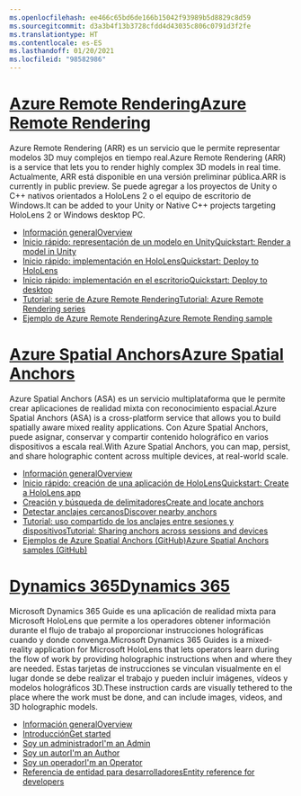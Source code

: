 ```yaml
---
ms.openlocfilehash: ee466c65bd6de166b15042f93989b5d8829c8d59
ms.sourcegitcommit: d3a3b4f13b3728cfdd4d43035c806c0791d3f2fe
ms.translationtype: HT
ms.contentlocale: es-ES
ms.lasthandoff: 01/20/2021
ms.locfileid: "98582986"
---
```

# <a name="azure-remote-rendering"></a>[<span data-ttu-id="eea27-101">Azure Remote Rendering</span><span class="sxs-lookup"><span data-stu-id="eea27-101">Azure Remote Rendering</span></span>](#tab/arr)

<span data-ttu-id="eea27-102">Azure Remote Rendering (ARR) es un servicio que le permite representar modelos 3D muy complejos en tiempo real.</span><span class="sxs-lookup"><span data-stu-id="eea27-102">Azure Remote Rendering (ARR) is a service that lets you to render highly complex 3D models in real time.</span></span> <span data-ttu-id="eea27-103">Actualmente, ARR está disponible en una versión preliminar pública.</span><span class="sxs-lookup"><span data-stu-id="eea27-103">ARR is currently in public preview.</span></span> <span data-ttu-id="eea27-104">Se puede agregar a los proyectos de Unity o C++ nativos orientados a HoloLens 2 o el equipo de escritorio de Windows.</span><span class="sxs-lookup"><span data-stu-id="eea27-104">It can be added to your Unity or Native C++ projects targeting HoloLens 2 or Windows desktop PC.</span></span>

* [<span data-ttu-id="eea27-105">Información general</span><span class="sxs-lookup"><span data-stu-id="eea27-105">Overview</span></span>](/azure/remote-rendering/overview/about) 
* [<span data-ttu-id="eea27-106">Inicio rápido: representación de un modelo en Unity</span><span class="sxs-lookup"><span data-stu-id="eea27-106">Quickstart: Render a model in Unity</span></span>](/azure/remote-rendering/quickstarts/render-model) 
* [<span data-ttu-id="eea27-107">Inicio rápido: implementación en HoloLens</span><span class="sxs-lookup"><span data-stu-id="eea27-107">Quickstart: Deploy to HoloLens</span></span>](/azure/remote-rendering/quickstarts/deploy-to-hololens) 
* [<span data-ttu-id="eea27-108">Inicio rápido: implementación en el escritorio</span><span class="sxs-lookup"><span data-stu-id="eea27-108">Quickstart: Deploy to desktop</span></span>](/azure/remote-rendering/quickstarts/deploy-to-desktop) 
* [<span data-ttu-id="eea27-109">Tutorial: serie de Azure Remote Rendering</span><span class="sxs-lookup"><span data-stu-id="eea27-109">Tutorial: Azure Remote Rendering series</span></span>](/azure/remote-rendering/tutorials/unity/tutorial-landing) 
* [<span data-ttu-id="eea27-110">Ejemplo de Azure Remote Rendering</span><span class="sxs-lookup"><span data-stu-id="eea27-110">Azure Remote Rending sample</span></span>](/azure/remote-rendering/samples/showcase-app)

# <a name="azure-spatial-anchors"></a>[<span data-ttu-id="eea27-111">Azure Spatial Anchors</span><span class="sxs-lookup"><span data-stu-id="eea27-111">Azure Spatial Anchors</span></span>](#tab/asa)

<span data-ttu-id="eea27-112">Azure Spatial Anchors (ASA) es un servicio multiplataforma que le permite crear aplicaciones de realidad mixta con reconocimiento espacial.</span><span class="sxs-lookup"><span data-stu-id="eea27-112">Azure Spatial Anchors (ASA) is a cross-platform service that allows you to build spatially aware mixed reality applications.</span></span> <span data-ttu-id="eea27-113">Con Azure Spatial Anchors, puede asignar, conservar y compartir contenido holográfico en varios dispositivos a escala real.</span><span class="sxs-lookup"><span data-stu-id="eea27-113">With Azure Spatial Anchors, you can map, persist, and share holographic content across multiple devices, at real-world scale.</span></span>

* [<span data-ttu-id="eea27-114">Información general</span><span class="sxs-lookup"><span data-stu-id="eea27-114">Overview</span></span>](/azure/spatial-anchors/overview) 
* [<span data-ttu-id="eea27-115">Inicio rápido: creación de una aplicación de HoloLens</span><span class="sxs-lookup"><span data-stu-id="eea27-115">Quickstart: Create a HoloLens app</span></span>](/azure/spatial-anchors/quickstarts/get-started-unity-hololens) 
* [<span data-ttu-id="eea27-116">Creación y búsqueda de delimitadores</span><span class="sxs-lookup"><span data-stu-id="eea27-116">Create and locate anchors</span></span>](/azure/spatial-anchors/how-tos/create-locate-anchors-unity) 
* [<span data-ttu-id="eea27-117">Detectar anclajes cercanos</span><span class="sxs-lookup"><span data-stu-id="eea27-117">Discover nearby anchors</span></span>](/azure/spatial-anchors/how-tos/set-up-coarse-reloc-unity)
* [<span data-ttu-id="eea27-118">Tutorial: uso compartido de los anclajes entre sesiones y dispositivos</span><span class="sxs-lookup"><span data-stu-id="eea27-118">Tutorial: Sharing anchors across sessions and devices</span></span>](/azure/spatial-anchors/tutorials/tutorial-share-anchors-across-devices?tabs=VS%2cAndroid)  
* [<span data-ttu-id="eea27-119">Ejemplos de Azure Spatial Anchors (GitHub)</span><span class="sxs-lookup"><span data-stu-id="eea27-119">Azure Spatial Anchors samples (GitHub)</span></span>](https://github.com/Azure/azure-spatial-anchors-samples) 

# <a name="dynamics-365"></a>[<span data-ttu-id="eea27-120">Dynamics 365</span><span class="sxs-lookup"><span data-stu-id="eea27-120">Dynamics 365</span></span>](#tab/D365)

<span data-ttu-id="eea27-121">Microsoft Dynamics 365 Guide es una aplicación de realidad mixta para Microsoft HoloLens que permite a los operadores obtener información durante el flujo de trabajo al proporcionar instrucciones holográficas cuando y donde convenga.</span><span class="sxs-lookup"><span data-stu-id="eea27-121">Microsoft Dynamics 365 Guides is a mixed-reality application for Microsoft HoloLens that lets operators learn during the flow of work by providing holographic instructions when and where they are needed.</span></span> <span data-ttu-id="eea27-122">Estas tarjetas de instrucciones se vinculan visualmente en el lugar donde se debe realizar el trabajo y pueden incluir imágenes, vídeos y modelos holográficos 3D.</span><span class="sxs-lookup"><span data-stu-id="eea27-122">These instruction cards are visually tethered to the place where the work must be done, and can include images, videos, and 3D holographic models.</span></span>

* [<span data-ttu-id="eea27-123">Información general</span><span class="sxs-lookup"><span data-stu-id="eea27-123">Overview</span></span>](/dynamics365/mixed-reality/guides/) 
* [<span data-ttu-id="eea27-124">Introducción</span><span class="sxs-lookup"><span data-stu-id="eea27-124">Get started</span></span>](/dynamics365/mixed-reality/guides/get-started) 
* [<span data-ttu-id="eea27-125">Soy un administrador</span><span class="sxs-lookup"><span data-stu-id="eea27-125">I'm an Admin</span></span>](/dynamics365/mixed-reality/guides/setup)
* [<span data-ttu-id="eea27-126">Soy un autor</span><span class="sxs-lookup"><span data-stu-id="eea27-126">I'm an Author</span></span>](/dynamics365/mixed-reality/guides/authoring-overview) 
* [<span data-ttu-id="eea27-127">Soy un operador</span><span class="sxs-lookup"><span data-stu-id="eea27-127">I'm an Operator</span></span>](/dynamics365/mixed-reality/guides/operator-overview) 
* [<span data-ttu-id="eea27-128">Referencia de entidad para desarrolladores</span><span class="sxs-lookup"><span data-stu-id="eea27-128">Entity reference for developers</span></span>](/dynamics365/mixed-reality/guides/developer-entity-reference)